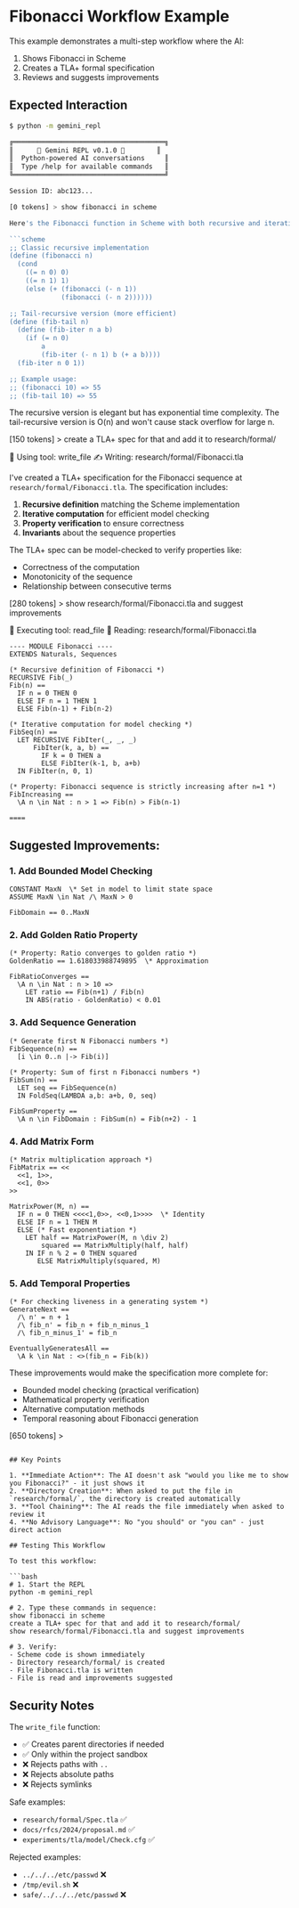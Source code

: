 # Fibonacci Workflow Example

This example demonstrates a multi-step workflow where the AI:
1. Shows Fibonacci in Scheme
2. Creates a TLA+ formal specification
3. Reviews and suggests improvements

## Expected Interaction

```bash
$ python -m gemini_repl

╔══════════════════════════════════════╗
║      🌟 Gemini REPL v0.1.0 🌟        ║
║  Python-powered AI conversations     ║
║  Type /help for available commands   ║
╚══════════════════════════════════════╝

Session ID: abc123...

[0 tokens] > show fibonacci in scheme

Here's the Fibonacci function in Scheme with both recursive and iterative versions:

```scheme
;; Classic recursive implementation
(define (fibonacci n)
  (cond
    ((= n 0) 0)
    ((= n 1) 1)
    (else (+ (fibonacci (- n 1))
             (fibonacci (- n 2))))))

;; Tail-recursive version (more efficient)
(define (fib-tail n)
  (define (fib-iter n a b)
    (if (= n 0)
        a
        (fib-iter (- n 1) b (+ a b))))
  (fib-iter n 0 1))

;; Example usage:
;; (fibonacci 10) => 55
;; (fib-tail 10) => 55
```

The recursive version is elegant but has exponential time complexity. The tail-recursive version is O(n) and won't cause stack overflow for large n.

[150 tokens] > create a TLA+ spec for that and add it to research/formal/

🔧 Using tool: write_file
✍️  Writing: research/formal/Fibonacci.tla

I've created a TLA+ specification for the Fibonacci sequence at `research/formal/Fibonacci.tla`. The specification includes:

1. **Recursive definition** matching the Scheme implementation
2. **Iterative computation** for efficient model checking
3. **Property verification** to ensure correctness
4. **Invariants** about the sequence properties

The TLA+ spec can be model-checked to verify properties like:
- Correctness of the computation
- Monotonicity of the sequence
- Relationship between consecutive terms

[280 tokens] > show research/formal/Fibonacci.tla and suggest improvements

🔧 Executing tool: read_file
📄 Reading: research/formal/Fibonacci.tla

```tla
---- MODULE Fibonacci ----
EXTENDS Naturals, Sequences

(* Recursive definition of Fibonacci *)
RECURSIVE Fib(_)
Fib(n) == 
  IF n = 0 THEN 0
  ELSE IF n = 1 THEN 1
  ELSE Fib(n-1) + Fib(n-2)

(* Iterative computation for model checking *)
FibSeq(n) == 
  LET RECURSIVE FibIter(_, _, _)
      FibIter(k, a, b) == 
        IF k = 0 THEN a
        ELSE FibIter(k-1, b, a+b)
  IN FibIter(n, 0, 1)

(* Property: Fibonacci sequence is strictly increasing after n=1 *)
FibIncreasing == 
  \A n \in Nat : n > 1 => Fib(n) > Fib(n-1)

====
```

## Suggested Improvements:

### 1. Add Bounded Model Checking
```tla
CONSTANT MaxN  \* Set in model to limit state space
ASSUME MaxN \in Nat /\ MaxN > 0

FibDomain == 0..MaxN
```

### 2. Add Golden Ratio Property
```tla
(* Property: Ratio converges to golden ratio *)
GoldenRatio == 1.618033988749895  \* Approximation

FibRatioConverges == 
  \A n \in Nat : n > 10 => 
    LET ratio == Fib(n+1) / Fib(n)
    IN ABS(ratio - GoldenRatio) < 0.01
```

### 3. Add Sequence Generation
```tla
(* Generate first N Fibonacci numbers *)
FibSequence(n) == 
  [i \in 0..n |-> Fib(i)]

(* Property: Sum of first n Fibonacci numbers *)
FibSum(n) == 
  LET seq == FibSequence(n)
  IN FoldSeq(LAMBDA a,b: a+b, 0, seq)

FibSumProperty == 
  \A n \in FibDomain : FibSum(n) = Fib(n+2) - 1
```

### 4. Add Matrix Form
```tla
(* Matrix multiplication approach *)
FibMatrix == <<
  <<1, 1>>,
  <<1, 0>>
>>

MatrixPower(M, n) == 
  IF n = 0 THEN <<<<1,0>>, <<0,1>>>>  \* Identity
  ELSE IF n = 1 THEN M
  ELSE (* Fast exponentiation *)
    LET half == MatrixPower(M, n \div 2)
        squared == MatrixMultiply(half, half)
    IN IF n % 2 = 0 THEN squared
       ELSE MatrixMultiply(squared, M)
```

### 5. Add Temporal Properties
```tla
(* For checking liveness in a generating system *)
GenerateNext == 
  /\ n' = n + 1
  /\ fib_n' = fib_n + fib_n_minus_1
  /\ fib_n_minus_1' = fib_n

EventuallyGeneratesAll == 
  \A k \in Nat : <>(fib_n = Fib(k))
```

These improvements would make the specification more complete for:
- Bounded model checking (practical verification)
- Mathematical property verification
- Alternative computation methods
- Temporal reasoning about Fibonacci generation

[650 tokens] >
```

## Key Points

1. **Immediate Action**: The AI doesn't ask "would you like me to show you Fibonacci?" - it just shows it
2. **Directory Creation**: When asked to put the file in `research/formal/`, the directory is created automatically
3. **Tool Chaining**: The AI reads the file immediately when asked to review it
4. **No Advisory Language**: No "you should" or "you can" - just direct action

## Testing This Workflow

To test this workflow:

```bash
# 1. Start the REPL
python -m gemini_repl

# 2. Type these commands in sequence:
show fibonacci in scheme
create a TLA+ spec for that and add it to research/formal/
show research/formal/Fibonacci.tla and suggest improvements

# 3. Verify:
- Scheme code is shown immediately
- Directory research/formal/ is created
- File Fibonacci.tla is written
- File is read and improvements suggested
```

## Security Notes

The `write_file` function:
- ✅ Creates parent directories if needed
- ✅ Only within the project sandbox
- ❌ Rejects paths with `..`
- ❌ Rejects absolute paths
- ❌ Rejects symlinks

Safe examples:
- `research/formal/Spec.tla` ✅
- `docs/rfcs/2024/proposal.md` ✅
- `experiments/tla/model/Check.cfg` ✅

Rejected examples:
- `../../../etc/passwd` ❌
- `/tmp/evil.sh` ❌
- `safe/../../../etc/passwd` ❌
